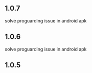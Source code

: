 ## 1.0.7
 solve proguarding issue in android apk
## 1.0.6
 solve proguarding issue in android apk
## 1.0.5
